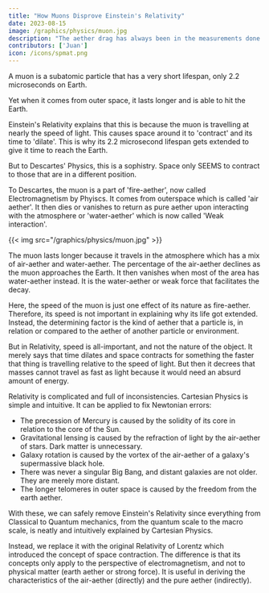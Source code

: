 ```yaml
---
title: "How Muons Disprove Einstein's Relativity"
date: 2023-08-15
image: /graphics/physics/muon.jpg
description: "The aether drag has always been in the measurements done by physicists on light"
contributors: ['Juan']
icon: /icons/spmat.png
---
```



A muon is a subatomic particle that has a very short lifespan, only 2.2 microseconds on Earth.

Yet when it comes from outer space, it lasts longer and is able to hit the Earth. 

Einstein's Relativity explains that this is because the muon is travelling at nearly the speed of light. This causes space around it to 'contract' and its time to 'dilate'. This is why its 2.2 microsecond lifespan gets extended to give it time to reach the Earth. 

But to Descartes' Physics, this is a sophistry. Space only SEEMS to contract to those that are in a different position.   

To Descartes, the muon is a part of 'fire-aether', now called Electromagnetism by Phyiscs. It comes from outerspace which is called 'air aether'. It then dies or vanishes to return as pure aether upon interacting with the atmosphere or 'water-aether' which is now called 'Weak interaction'.

{{< img src="/graphics/physics/muon.jpg" >}}

The muon lasts longer because it travels in the atmosphere which has a mix of air-aether and water-aether. The percentage of the air-aether declines as the muon approaches the Earth. It then vanishes when most of the area has water-aether instead. It is the water-aether or weak force that facilitates the decay. 

Here, the speed of the muon is just one effect of its nature as fire-aether. Therefore, its speed is not important in explaining why its life got extended. Instead, the determining factor is the kind of aether that a particle is, in relation or compared to the aether of another particle or environment. 

But in Relativity, speed is all-important, and not the nature of the object. It merely says that time dilates and space contracts for something the faster that thing is travelling relative to the speed of light. But then it decrees that masses cannot travel as fast as light because it would need an absurd amount of energy.  

Relativity is complicated and full of inconsistencies. Cartesian Physics is simple and intuitive. It can be applied to fix Newtonian errors:

- The precession of Mercury is caused by the solidity of its core in relation to the core of the Sun.
- Gravitational lensing is caused by the refraction of light by the air-aether of stars. Dark matter is unnecessary.
- Galaxy rotation is caused by the vortex of the air-aether of a galaxy's supermassive black hole.
- There was never a singular Big Bang, and distant galaxies are not older. They are merely more distant.
- The longer telomeres in outer space is caused by the freedom from the earth aether. 

With these, we can safely remove Einstein's Relativity since everything from Classical to Quantum mechanics, from the quantum scale to the macro scale, is neatly and intuitively explained by Cartesian Physics.

Instead, we replace it with the original Relativity of Lorentz which introduced the concept of space contraction. The difference is that its concepts only apply to the perspective of electromagnetism, and not to physical matter (earth aether or strong force). It is useful in deriving the characteristics of the air-aether (directly) and the pure aether (indirectly). 

